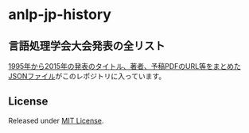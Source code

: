 # anlp-jp-history

## 言語処理学会大会発表の全リスト

[1995年から2015年の発表のタイトル、著者、予稿PDFのURL等をまとめたJSONファイル](resources/history.json)がこのレポジトリに入っています。

## License

Released under [MIT License](http://whym.mit-license.org/).
